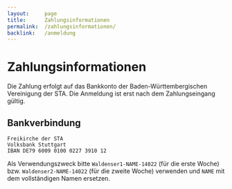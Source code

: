 ```yaml
---
layout:     page
title:      Zahlungsinformationen
permalink:  /zahlungsinformationen/
backlink:   /anmeldung
---
```


# Zahlungs&shy;informationen

Die Zahlung erfolgt auf das Bankkonto der Baden-Württembergischen Vereinigung der STA. Die Anmeldung ist erst nach dem Zahlungseingang gültig.

## Bankverbindung

    Freikirche der STA
    Volksbank Stuttgart
    IBAN DE79 6009 0100 0227 3910 12

Als Verwendungszweck bitte ```Waldenser1-NAME-14022``` (für die erste Woche) bzw. ```Waldenser2-NAME-14022``` (für die zweite Woche) verwenden und ```NAME``` mit dem vollständigen Namen ersetzen.
